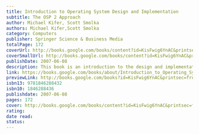 ```yaml
---
title: Introduction to Operating System Design and Implementation
subtitle: The OSP 2 Approach
author: Michael Kifer, Scott Smolka
authors: Michael Kifer,Scott Smolka
category: Computers
publisher: Springer Science & Business Media
totalPage: 172
coverUrl: http://books.google.com/books/content?id=KisFwig6YnAC&printsec=frontcover&img=1&zoom=1&edge=curl&source=gbs_api
coverSmallUrl: http://books.google.com/books/content?id=KisFwig6YnAC&printsec=frontcover&img=1&zoom=5&edge=curl&source=gbs_api
publishDate: 2007-06-08
description: This book is an introduction to the design and implementation of operating systems using OSP 2, the next generation of the highly popular OSP courseware for undergraduate operating system courses. Coverage details process and thread management; memory, resource and I/0 device management; and interprocess communication. The book allows students to practice these skills in a realistic operating systems programming environment. An Instructors Manual details how to use the OSP Project Generator and sample assignments. Even in one semester, students can learn a host of issues in operating system design.
link: https://books.google.com/books/about/Introduction_to_Operating_System_Design.html?hl=&id=KisFwig6YnAC
previewLink: http://books.google.com/books?id=KisFwig6YnAC&printsec=frontcover&dq=operating+system&hl=&as_pt=BOOKS&cd=1&source=gbs_api
isbn13: 9781846288432
isbn10: 1846288436
publishdate: 2007-06-08
pages: 172
cover: http://books.google.com/books/content?id=KisFwig6YnAC&printsec=frontcover&img=1&zoom=1&edge=curl&source=gbs_api
rating: 
date read: 
status:
---
```

